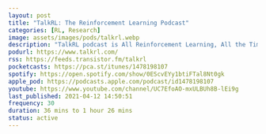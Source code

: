 ```yaml
---
layout: post
title: "TalkRL: The Reinforcement Learning Podcast"
categories: [RL, Research]
image: assets/images/pods/talkrl.webp
description: "TalkRL podcast is All Reinforcement Learning, All the Time. In-depth interviews with brilliant people at the forefront of RL research and practice. Guests from places like MILA, MIT, DeepMind, Amii, Google Brain, Brown, Caltech, Vector Institute and more. Hosted by Robin Ranjit Singh Chauhan. Technical content."
podurl: https://www.talkrl.com/
rss: https://feeds.transistor.fm/talkrl
pocketcasts: https://pca.st/itunes/1478198107
spotify: https://open.spotify.com/show/0EScvEYy1btiFTal8Nt0gk
apple_pod: https://podcasts.apple.com/podcast/id1478198107
youtube: https://www.youtube.com/channel/UC7EfoAO-mxULBUh8B-lEi9g
last_published: 2021-04-12 14:50:51
frequency: 30
duration: 36 mins to 1 hour 26 mins
status: active
---
```

